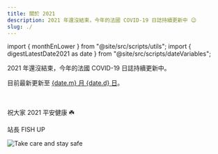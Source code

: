 ```yaml
---
title: 關於 2021
description: 2021 年還沒結束，今年的法國 COVID-19 日誌持續更新中 😉
slug: ./
---
```


import { monthEnLower } from "@site/src/scripts/utils";
import { digestLatestDate2021 as date } from "@site/src/scripts/dateVariables";

2021 年還沒結束，今年的法國 COVID-19 日誌持續更新中。

<div>目前最新更新至 <a href={`./${monthEnLower(date.m, 'en')}/${date.d}`}><span>{date.m}</span> 月 <span>{date.d}</span> 日</a>。</div><br /><br />

祝大家 2021 平安健康 ☘️

站長 FISH UP

![Take care and stay safe](/img/digest/love686F74.jpg)